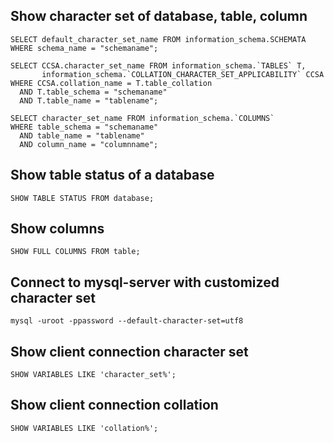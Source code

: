 ## Show character set of database, table, column

```
SELECT default_character_set_name FROM information_schema.SCHEMATA 
WHERE schema_name = "schemaname";
```

```
SELECT CCSA.character_set_name FROM information_schema.`TABLES` T,
       information_schema.`COLLATION_CHARACTER_SET_APPLICABILITY` CCSA
WHERE CCSA.collation_name = T.table_collation
  AND T.table_schema = "schemaname"
  AND T.table_name = "tablename";
```

```
SELECT character_set_name FROM information_schema.`COLUMNS` 
WHERE table_schema = "schemaname"
  AND table_name = "tablename"
  AND column_name = "columnname";
```

## Show table status of a database

```
SHOW TABLE STATUS FROM database;
```

## Show columns

```
SHOW FULL COLUMNS FROM table;
```

## Connect to mysql-server with customized character set

```
mysql -uroot -ppassword --default-character-set=utf8
```

## Show client connection character set

```
SHOW VARIABLES LIKE 'character_set%';
```

## Show client connection collation

```
SHOW VARIABLES LIKE 'collation%';
```

